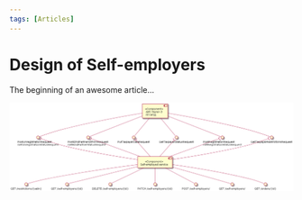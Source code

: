 ```yaml
---
tags: [Articles]
---
```


# Design of Self-employers 

The beginning of an awesome article...

![self-employer-components](../assets/images/self-employer-components.png)